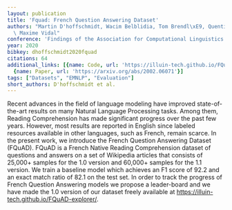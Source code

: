 ```yaml
---
layout: publication
title: 'Fquad: French Question Answering Dataset'
authors: "Martin D'hoffschmidt, Wacim Belblidia, Tom Brendl\xE9, Quentin Heinrich,\
  \ Maxime Vidal"
conference: 'Findings of the Association for Computational Linguistics: EMNLP 2020'
year: 2020
bibkey: dhoffschmidt2020fquad
citations: 64
additional_links: [{name: Code, url: 'https://illuin-tech.github.io/FQuAD-explorer/'},
  {name: Paper, url: 'https://arxiv.org/abs/2002.06071'}]
tags: ["Datasets", "EMNLP", "Evaluation"]
short_authors: D'hoffschmidt et al.
---
```

Recent advances in the field of language modeling have improved
state-of-the-art results on many Natural Language Processing tasks. Among them,
Reading Comprehension has made significant progress over the past few years.
However, most results are reported in English since labeled resources available
in other languages, such as French, remain scarce. In the present work, we
introduce the French Question Answering Dataset (FQuAD). FQuAD is a French
Native Reading Comprehension dataset of questions and answers on a set of
Wikipedia articles that consists of 25,000+ samples for the 1.0 version and
60,000+ samples for the 1.1 version. We train a baseline model which achieves
an F1 score of 92.2 and an exact match ratio of 82.1 on the test set. In order
to track the progress of French Question Answering models we propose a
leader-board and we have made the 1.0 version of our dataset freely available
at https://illuin-tech.github.io/FQuAD-explorer/.